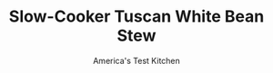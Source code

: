 ---
layout: ../../layouts/MarkdownPostLayout.astro
title: Slow-Cooker Tuscan White Bean Stew
author: America's Test Kitchen
pubDate: 2023-03-15
description: "This rustic Italian dish can take all day to prepare, so we outsourced it to the slow cooker."
image_url: https://res.cloudinary.com/hksqkdlah/image/upload/ar_1:1,c_fill,dpr_2.0,f_auto,fl_lossy.progressive.strip_profile,g_faces:auto,q_auto:low,w_344/32028_sfs-slow-cooker-tuscan-white-bean-soup-22
tags: ["Main Courses","Beans","Slow Cooker","Stews"]
calories: 3262
protein: 21
carbohydrates: 47
fats: 
fiber: 11
ingredients: ["3 tablespoons, extra-virgin olive oil, plus extra for drizzling","6 ounces, pancetta, cut into 1/4-inch pieces","1 , onion, chopped fine","2 , celery ribs, cut into 1/2-inch pieces","2 , carrots, peeled and cut into 1/2-inch pieces","8 , garlic cloves, smashed and peeled","1 pound (2 1/2 cups), dried cannellini beans, picked over and rinsed","4 cups, chicken broth","4 cups, water","2 , bay leaves","2 teaspoons, Salt","1/2 teaspoon, pepper","8 ounces, kale, stemmed and cut into 1-inch pieces","1 , (14.5-ounce) can diced tomatoes, drained","1 sprig, fresh rosemary"]
serves: 8
time: "6½ to 7½ on high, or 8 to 9 hours on low, plus 30 minutes on high"
instructions: ["Trace lid of slow cooker on parchment paper and cut just inside of outline; set aside. Heat oil in 12-inch nonstick skillet over medium heat until shimmering. Add pancetta and cook until crispy, 6 to 8 minutes. Using slotted spoon, transfer pancetta to small bowl and let cool completely; cover and refrigerate until needed.","Add onion, celery, and carrots to fat in skillet and cook, stirring occasionally, until vegetables are lightly browned, about 10 minutes. Stir in garlic and cook until fragrant, about 1 minute. Transfer vegetable mixture to slow cooker.","Add beans, broth, water, bay leaves, salt, and pepper to slow cooker; stir to combine. Gently press parchment cutout onto surface of stew. Cover and cook until beans are tender, 6 to 7 hours on high or 8 to 9 hours on low.","Discard parchment. Stir in kale, tomatoes, and rosemary sprig. Cover and cook until kale is fully tender, 30 to 45 minutes on high.","Discard bay leaves and rosemary sprig. Use back of spoon to mash some beans against side of slow cooker to thicken stew, if desired. Stir in pancetta. Serve, drizzled with extra oil."]
nutrition: ["1540 mg Potassium","286 mg Phosphorus","226 mg Calcium","7 mg Iron","141 mg Magnesium","943 mg Sodium","2 mg Zinc","15 g Fat","3 mg Niacin (B3)","8 g Monounsaturated","2 g Polyunsaturated","44 mg Vitamin C","17 mg Cholesterol","4 g Saturated","11 g Fiber","280 µg Folate (food)","6 g Sugars","213 µg Vitamin K","356 g Water","47 g Carbs","280 µg Folate equivalent (total)","21 g Protein","1 mg Vitamin E","287 µg Vitamin A","407 kcal Energy","3262 calories"]
notes: "We prefer the color and texture of Lacinato kale in this stew, but you can substitute curly kale or 6 ounces of bagged, chopped kale. We top the stew with a cartouche (an oval piece of parchment paper that sits directly on the food) during cooking to trap moisture and help the beans cook evenly."
---